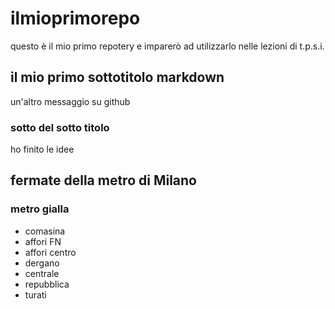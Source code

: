 # ilmioprimorepo
questo è il mio primo repotery e imparerò ad utilizzarlo nelle lezioni di t.p.s.i.
## il mio primo sottotitolo markdown
un'altro messaggio su github
### sotto del sotto titolo
ho finito le idee
## fermate della metro di Milano
### metro gialla
- comasina
- affori FN
- affori centro
- dergano
- centrale
- repubblica
- turati